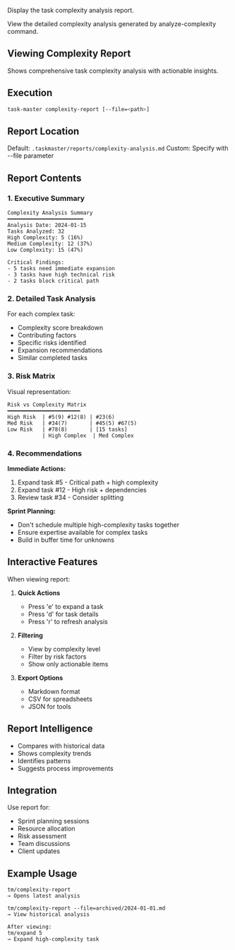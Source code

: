 Display the task complexity analysis report.


View the detailed complexity analysis generated by analyze-complexity command.

## Viewing Complexity Report

Shows comprehensive task complexity analysis with actionable insights.

## Execution

```bash
task-master complexity-report [--file=<path>]
```

## Report Location

Default: `.taskmaster/reports/complexity-analysis.md`
Custom: Specify with --file parameter

## Report Contents

### 1. **Executive Summary**
```
Complexity Analysis Summary
━━━━━━━━━━━━━━━━━━━━━━━━
Analysis Date: 2024-01-15
Tasks Analyzed: 32
High Complexity: 5 (16%)
Medium Complexity: 12 (37%)
Low Complexity: 15 (47%)

Critical Findings:
- 5 tasks need immediate expansion
- 3 tasks have high technical risk
- 2 tasks block critical path
```

### 2. **Detailed Task Analysis**
For each complex task:
- Complexity score breakdown
- Contributing factors
- Specific risks identified
- Expansion recommendations
- Similar completed tasks

### 3. **Risk Matrix**
Visual representation:
```
Risk vs Complexity Matrix
━━━━━━━━━━━━━━━━━━━━━━━
High Risk  | #5(9) #12(8) | #23(6)
Med Risk   | #34(7)       | #45(5) #67(5)
Low Risk   | #78(8)       | [15 tasks]
           | High Complex  | Med Complex
```

### 4. **Recommendations**

**Immediate Actions:**
1. Expand task #5 - Critical path + high complexity
2. Expand task #12 - High risk + dependencies
3. Review task #34 - Consider splitting

**Sprint Planning:**
- Don't schedule multiple high-complexity tasks together
- Ensure expertise available for complex tasks
- Build in buffer time for unknowns

## Interactive Features

When viewing report:
1. **Quick Actions**
   - Press 'e' to expand a task
   - Press 'd' for task details
   - Press 'r' to refresh analysis

2. **Filtering**
   - View by complexity level
   - Filter by risk factors
   - Show only actionable items

3. **Export Options**
   - Markdown format
   - CSV for spreadsheets
   - JSON for tools

## Report Intelligence

- Compares with historical data
- Shows complexity trends
- Identifies patterns
- Suggests process improvements

## Integration

Use report for:
- Sprint planning sessions
- Resource allocation
- Risk assessment
- Team discussions
- Client updates

## Example Usage

```
tm/complexity-report
→ Opens latest analysis

tm/complexity-report --file=archived/2024-01-01.md
→ View historical analysis

After viewing:
tm/expand 5
→ Expand high-complexity task
```